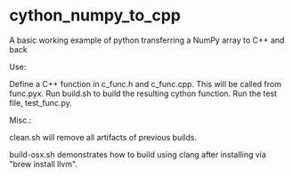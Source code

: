# cython_numpy_to_cpp
A basic working example of python transferring a NumPy array to C++ and back

Use:

Define a C++ function in c_func.h and c_func.cpp.
This will be called from func.pyx.
Run build.sh to build the resulting cython function.
Run the test file, test_func.py.


Misc.:

clean.sh will remove all artifacts of previous builds.

build-osx.sh demonstrates how to build using clang after
installing via "brew install llvm".